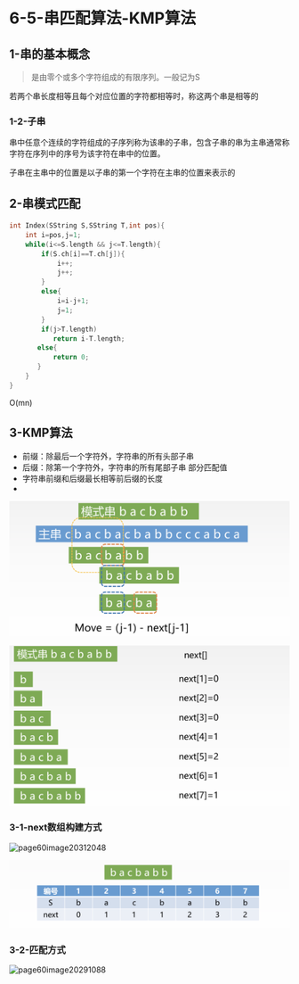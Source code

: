 # 6-5-串匹配算法-KMP算法

## 1-串的基本概念

> 是由零个或多个字符组成的有限序列。一般记为S

若两个串长度相等且每个对应位置的字符都相等时，称这两个串是相等的

### 1-2-子串

串中任意个连续的字符组成的子序列称为该串的子串，包含子串的串为主串通常称字符在序列中的序号为该字符在串中的位置。

子串在主串中的位置是以子串的第一个字符在主串的位置来表示的

## 2-串模式匹配

```cpp
int Index(SString S,SString T,int pos){
    int i=pos,j=1;
    while(i<=S.length && j<=T.length){
        if(S.ch[i]==T.ch[j]){
            i++;
            j++;
        }
        else{
            i=i-j+1;
            j=1;
        }
        if(j>T.length)
           return i-T.length;
       else{
           return 0;
       }
    }
}
```

O\(mn\)

## 3-KMP算法

* 前缀：除最后一个字符外，字符串的所有头部子串 
* 后缀：除第一个字符外，字符串的所有尾部子串 部分匹配值
* 字符串前缀和后缀最长相等前后缀的长度
* 
![](../../.gitbook/assets/image%20%28318%29.png)

![](../../.gitbook/assets/image%20%28155%29.png)

### 3-1-next数组构建方式

![page60image20312048](blob:https://app.gitbook.com/87916263-1ab9-490b-99f1-5685a8a737b1)

![](../../.gitbook/assets/image%20%2827%29.png)

### 3-2-匹配方式

![page60image20291088](blob:https://app.gitbook.com/bdfebd16-651a-4f89-9b20-265136d76b9b)

